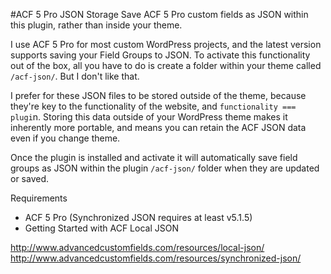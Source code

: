 #ACF 5 Pro JSON Storage
Save ACF 5 Pro custom fields as JSON within this plugin, rather than inside your theme.

I use ACF 5 Pro for most custom WordPress projects, and the latest version supports saving your Field Groups to JSON. To activate this functionality out of the box, all you have to do is create a folder within your theme called `/acf-json/`. But I don't like that.

I prefer for these JSON files to be stored outside of the theme, because they're key to the functionality of the website, and `functionality === plugi`n. Storing this data outside of your WordPress theme makes it inherently more portable, and means you can retain the ACF JSON data even if you change theme.

Once the plugin is installed and activate it will automatically save field groups as JSON within the plugin `/acf-json/` folder when they are updated or saved.

Requirements

* ACF 5 Pro (Synchronized JSON requires at least v5.1.5)
* Getting Started with ACF Local JSON

http://www.advancedcustomfields.com/resources/local-json/
http://www.advancedcustomfields.com/resources/synchronized-json/
